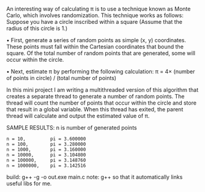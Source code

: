 An interesting way of calculating π is to use a technique known as Monte
Carlo, which involves randomization. This technique works as follows:
Suppose you have a circle inscribed within a square (Assume that the radius of this circle is 1.)

• First, generate a series of random points as simple (x, y) coordinates.
    These points must fall within the Cartesian coordinates that bound
    the square. Of the total number of random points that are generated,
    some will occur within the circle.

• Next, estimate π by performing the following calculation:
    π = 4× (number of points in circle) / (total number of points)


In this mini project I am writing a multithreaded version of this algorithm that creates a separate
thread to generate a number of random points. The thread will count the number of points that
occur within the circle and store that result in a global variable. When this thread has exited,
the parent thread will calculate and output the estimated value of π.

SAMPLE RESULTS:
    n is number of generated points

    n = 10,         pi = 3.600000
    n = 100,        pi = 3.280000
    n = 1000,       pi = 3.160000
    n = 10000,      pi = 3.104800
    n = 100000,     pi = 3.148760
    n = 1000000,    pi = 3.142516

    
build: g++ -g -o out.exe main.c
note: g++ so that it automatically links useful libs for me.